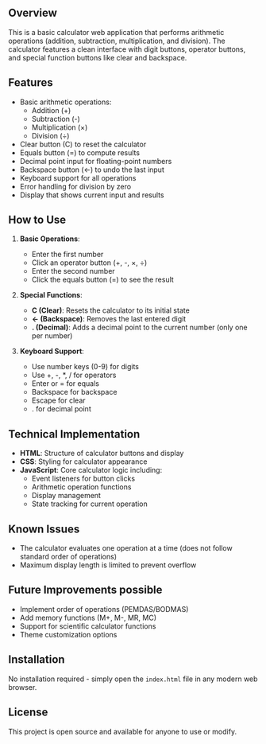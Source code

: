 ## Overview

This is a basic calculator web application that performs arithmetic operations (addition, subtraction, multiplication, and division). The calculator features a clean interface with digit buttons, operator buttons, and special function buttons like clear and backspace.

## Features

- Basic arithmetic operations:
  - Addition (+)
  - Subtraction (-)
  - Multiplication (×)
  - Division (÷)
- Clear button (C) to reset the calculator
- Equals button (=) to compute results
- Decimal point input for floating-point numbers
- Backspace button (←) to undo the last input
- Keyboard support for all operations
- Error handling for division by zero
- Display that shows current input and results

## How to Use

1. **Basic Operations**:

   - Enter the first number
   - Click an operator button (+, -, ×, ÷)
   - Enter the second number
   - Click the equals button (=) to see the result

2. **Special Functions**:

   - **C (Clear)**: Resets the calculator to its initial state
   - **← (Backspace)**: Removes the last entered digit
   - **. (Decimal)**: Adds a decimal point to the current number (only one per number)

3. **Keyboard Support**:
   - Use number keys (0-9) for digits
   - Use +, -, \*, / for operators
   - Enter or = for equals
   - Backspace for backspace
   - Escape for clear
   - . for decimal point

## Technical Implementation

- **HTML**: Structure of calculator buttons and display
- **CSS**: Styling for calculator appearance
- **JavaScript**: Core calculator logic including:
  - Event listeners for button clicks
  - Arithmetic operation functions
  - Display management
  - State tracking for current operation

## Known Issues

- The calculator evaluates one operation at a time (does not follow standard order of operations)
- Maximum display length is limited to prevent overflow

## Future Improvements possible

- Implement order of operations (PEMDAS/BODMAS)
- Add memory functions (M+, M-, MR, MC)
- Support for scientific calculator functions
- Theme customization options

## Installation

No installation required - simply open the `index.html` file in any modern web browser.

## License

This project is open source and available for anyone to use or modify.
